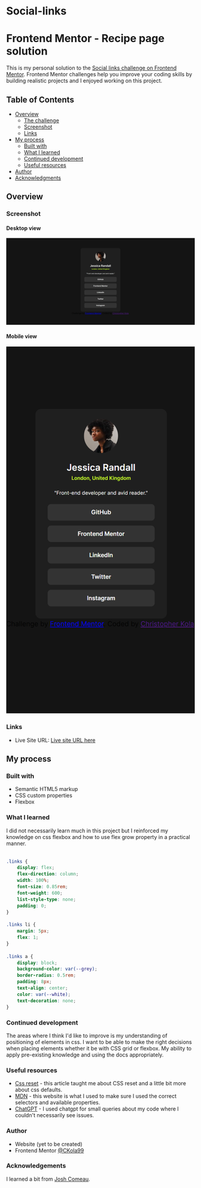 # Social-links

# Frontend Mentor - Recipe page solution

This is my personal solution to the [Social links challenge on Frontend Mentor](https://www.frontendmentor.io/challenges/social-links-profile-UG32l9m6dQ/hub). Frontend Mentor challenges help you improve your coding skills by building realistic projects and I enjoyed working on this project.

## Table of Contents

- [Overview](#overview)
  - [The challenge](#the-challenge)
  - [Screenshot](#screenshot)
  - [Links](#links)
- [My process](#my-process)
  - [Built with](#built-with)
  - [What I learned](#what-i-learned)
  - [Continued development](#continued-development)
  - [Useful resources](#useful-resources)
- [Author](#author)
- [Acknowledgments](#acknowledgments)

## Overview

### Screenshot

#### Desktop view
![](/images/screencapture-ckola99-github-io-Social-links-2024-05-14-16_20_34.png)

#### Mobile view
![](/images/screencapture-ckola99-github-io-Social-links-2024-05-14-16_23_58-mobile.png)

### Links

- Live Site URL: [Live site URL here](https://ckola99.github.io/Social-links/#)

## My process

### Built with

- Semantic HTML5 markup
- CSS custom properties
- Flexbox

### What I learned

I did not necessarily learn much in this project but I reinforced my knowledge on css flexbox and how to use flex grow property in a practical manner.

```css

.links {
	display: flex;
	flex-direction: column;
	width: 100%;
	font-size: 0.85rem;
	font-weight: 600;
	list-style-type: none;
	padding: 0;
}

.links li {
	margin: 5px;
	flex: 1;
}

.links a {
	display: block;
	background-color: var(--grey);
	border-radius: 0.5rem;
	padding: 8px;
	text-align: center;
	color: var(--white);
	text-decoration: none;
}


```

### Continued development

The areas where I think I'd like to improve is my understanding of positioning of elements in css. I want to be able to make the right decisions when placing elements whether it be with CSS grid or flexbox. My ability to apply pre-existing knowledge and using the docs appropriately.

### Useful resources

- [Css reset](https://www.joshwcomeau.com/css/custom-css-reset/) - this article taught me about CSS reset and a little bit more about css defaults.
- [MDN](https://developer.mozilla.org/en-US/) - this website is what I used to make sure I used the correct selectors and available properties.
- [ChatGPT](https://chatgpt.com) - I used chatgpt for small queries about my code where I couldn't necessarily see issues.

### Author

- Website (yet to be created)
- Frontend Mentor [@CKola99](https://www.frontendmentor.io/profile/Ckola99)

### Acknowledgements

I learned a bit from [Josh Comeau](https://www.joshwcomeau.com/css/custom-css-reset/).
